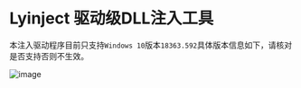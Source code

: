 # Lyinject 驱动级DLL注入工具






本注入驱动程序目前只支持`Windows 10`版本`18363.592`具体版本信息如下，请核对是否支持否则不生效。

![image](https://user-images.githubusercontent.com/52789403/201512472-bffb949b-9f31-40f5-b782-852236de88e7.png)


